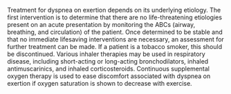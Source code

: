 Treatment for dyspnea on exertion depends on its underlying etiology. The first intervention is to determine that there are no life-threatening etiologies present on an acute presentation by monitoring the ABCs (airway, breathing, and circulation) of the patient. Once determined to be stable and that no immediate lifesaving interventions are necessary, an assessment for further treatment can be made. If a patient is a tobacco smoker, this should be discontinued. Various inhaler therapies may be used in respiratory disease, including short-acting or long-acting bronchodilators, inhaled antimuscarinics, and inhaled corticosteroids. Continuous supplemental oxygen therapy is used to ease discomfort associated with dyspnea on exertion if oxygen saturation is shown to decrease with exercise.